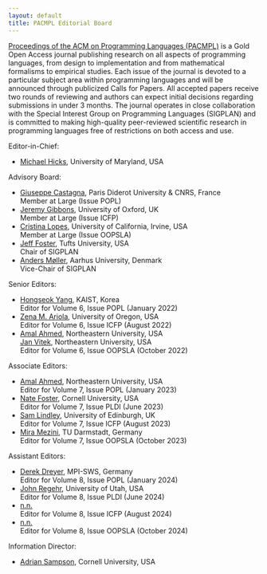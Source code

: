 ```yaml
---
layout: default
title: PACMPL Editorial Board
---
```


[Proceedings of the ACM on Programming Languages (PACMPL)](https://dl.acm.org/journal/pacmpl) 
is a Gold Open Access journal publishing research on all aspects of programming languages, 
from design to implementation 
and from mathematical formalisms to empirical studies. Each issue of the journal is devoted 
to a particular subject area within programming languages and will be announced through 
publicized Calls for Papers. All accepted papers receive two rounds of reviewing and authors 
can expect initial decisions regarding submissions in under 3 months. The journal operates 
in close collaboration with the Special Interest Group on Programming Languages (SIGPLAN) 
and is committed to making high-quality peer-reviewed scientific research in programming 
languages free of restrictions on both access and use.


Editor-in-Chief:
  - [Michael Hicks](http://www.cs.umd.edu/~mwh/), University of Maryland, USA

Advisory Board:
  - [Giuseppe Castagna](https://www.irif.fr/~gc/), Paris Diderot University & CNRS, France<br>
    Member at Large (Issue POPL)
  - [Jeremy Gibbons](https://www.cs.ox.ac.uk/people/jeremy.gibbons/), University of Oxford, UK<br>
    Member at Large (Issue ICFP)
  - [Cristina Lopes](https://www.ics.uci.edu/~lopes/), University of California, Irvine, USA <br>
    Member at Large (Issue OOPSLA)
  - [Jeff Foster](https://www.eecs.tufts.edu/~jfoster/), Tufts University, USA <br>
    Chair of SIGPLAN
  - [Anders Møller](https://cs.au.dk/~amoeller/), Aarhus University, Denmark <br>
    Vice-Chair of SIGPLAN

Senior Editors:
  - [Hongseok Yang](https://sites.google.com/view/hongseokyang/home), KAIST, Korea <br>
    Editor for Volume 6, Issue POPL (January 2022)
  - [Zena M. Ariola](http://ix.cs.uoregon.edu/~ariola/), University of Oregon, USA <br>
    Editor for Volume 6, Issue ICFP (August 2022)
  - [Amal Ahmed](http://www.ccs.neu.edu/home/amal/), Northeastern University, USA <br>
    [Jan Vitek](http://janvitek.org/), Northeastern University, USA <br>
    Editor for Volume 6, Issue OOPSLA (October 2022)

Associate Editors:
  - [Amal Ahmed](http://www.ccs.neu.edu/home/amal/), Northeastern University, USA <br>
    Editor for Volume 7, Issue POPL (January 2023)
  - [Nate Foster](https://www.cs.cornell.edu/~jnfoster/), Cornell University, USA <br>
    Editor for Volume 7, Issue PLDI (June 2023)
  - [Sam Lindley](https://homepages.inf.ed.ac.uk/slindley/), University of Edinburgh, UK <br>
    Editor for Volume 7, Issue ICFP (August 2023)
  - [Mira Mezini](https://www.stg.tu-darmstadt.de/main_stg/staff_stg/mira_mezini_1.en.jsp), TU Darmstadt, Germany <br>
    Editor for Volume 7, Issue OOPSLA (October 2023)

Assistant Editors:
  - [Derek Dreyer](https://people.mpi-sws.org/~dreyer/), MPI-SWS, Germany <br>
    Editor for Volume 8, Issue POPL (January 2024)
  - [John Regehr](https://www.cs.utah.edu/~regehr/), University of Utah, USA <br>
    Editor for Volume 8, Issue PLDI (June 2024)
  - [n.n.]() <br>
    Editor for Volume 8, Issue ICFP (August 2024)
  - [n.n.]() <br>
    Editor for Volume 8, Issue OOPSLA (October 2024)

Information Director:
  - [Adrian Sampson](https://www.cs.cornell.edu/~asampson/), Cornell University, USA <br>
